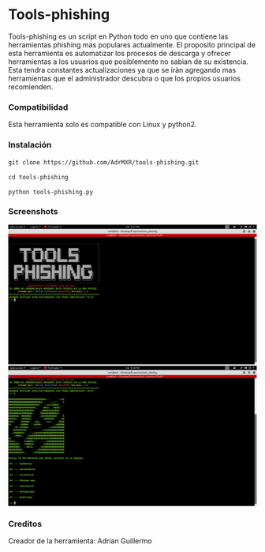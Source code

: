 # Tools-phishing
Tools-phishing es un script en Python todo en uno que contiene las herramientas phishing mas populares actualmente. El proposito principal de esta herramienta es automatizar los procesos de descarga y ofrecer herramientas a los usuarios que posiblemente no sabìan de su existencia. Esta tendra constantes actualizaciones ya que se iràn agregando mas herramientas que el administrador descubra o que los propios usuarios recomienden.


### Compatibilidad 

Esta herramienta solo es compatible con Linux y python2.


### Instalación 

```
git clone https://github.com/AdrMXR/tools-phishing.git
```
```
cd tools-phishing
```
```
python tools-phishing.py 
```

### Screenshots

![alt img](screenshot1.png)
![alt img](screenshot2.png)

### Creditos
Creador de la herramienta: Adrian Guillermo


